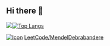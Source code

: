 ## Hi there 👋

[![](https://github-readme-stats-git-masterrstaa-rickstaa.vercel.app/api?username=MendelDebrabandere&theme=tokyonight&show_icons=true)](https://github.com/anuraghazra/github-readme-stats)[![Top Langs](https://github-readme-stats-git-masterrstaa-rickstaa.vercel.app/api/top-langs/?username=MendelDebrabandere&exclude_repo=MendelDebrabandere.github.io,3DJapaneseFisherHouse,GP2_PhysX&langs_count=16&layout=compact&theme=tokyonight&size_weight=0.7&count_weight=0.3)](https://github.com/anuraghazra/github-readme-stats)


[![Icon](https://cdn.iconscout.com/icon/free/png-128/free-leetcode-logo-icon-download-in-svg-png-gif-file-formats--technology-social-media-vol-4-pack-logos-icons-2944960.png?f=webp)](https://leetcode.com/u/mendeldebrabandere/) [LeetCode/MendelDebrabandere](https://leetcode.com/u/mendeldebrabandere/)



<!--
**MendelDebrabandere/MendelDebrabandere** is a ✨ _special_ ✨ repository because its `README.md` (this file) appears on your GitHub profile.

Here are some ideas to get you started:

- 🔭 I’m currently working on ...
- 🌱 I’m currently learning ...
- 👯 I’m looking to collaborate on ...
- 🤔 I’m looking for help with ...
- 💬 Ask me about ...
- 📫 How to reach me: ...
- 😄 Pronouns: ...
- ⚡ Fun fact: ...
-->
